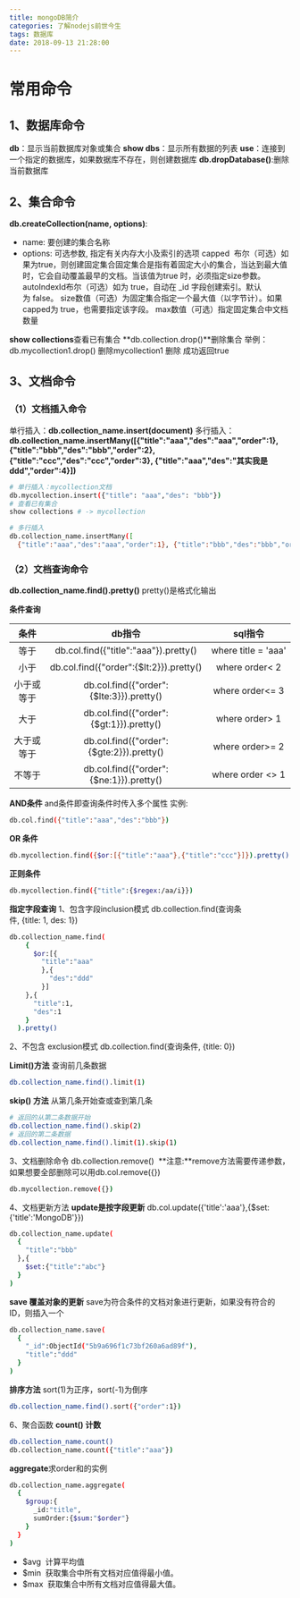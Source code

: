 ```yaml
---
title: mongoDB简介
categories: 了解nodejs前世今生
tags: 数据库
date: 2018-09-13 21:28:00
---
```

# 常用命令
## 1、数据库命令
**db**：显示当前数据库对象或集合
**show dbs**：显示所有数据的列表
**use**：连接到一个指定的数据库，如果数据库不存在，则创建数据库
**db.dropDatabase()**:删除当前数据库
## 2、集合命令
**db.createCollection(name, options)**:
* name: 要创建的集合名称 
* options: 可选参数, 指定有关内存大小及索引的选项 
  capped  布尔（可选）如果为true，则创建固定集合固定集合是指有着固定大小的集合，当达到最大值时，它会自动覆盖最早的文档。当该值为true 时，必须指定size参数。 
  autoIndexId布尔（可选）如为 true，自动在 _id 字段创建索引。默认为 false。
  size数值（可选）为固定集合指定一个最大值（以字节计）。如果capped为 true，也需要指定该字段。
  max数值（可选）指定固定集合中文档数量 

**show collections**查看已有集合
**db.collection.drop()**删除集合 举例：db.mycollection1.drop() 删除mycollection1 删除 成功返回true

## 3、文档命令
### （1）文档插入命令
单行插入：**db.collection_name.insert(document)**
多行插入：**db.collection_name.insertMany([{"title":"aaa","des":"aaa","order":1}, {"title":"bbb","des":"bbb","order":2},{"title":"ccc","des":"ccc","order":3}, {"title":"aaa","des":"其实我是ddd","order":4}])**

```bash
# 单行插入：mycollection文档
db.mycollection.insert({"title": "aaa","des": "bbb"})
# 查看已有集合
show collections # -> mycollection

# 多行插入
db.collection_name.insertMany([
  {"title":"aaa","des":"aaa","order":1}, {"title":"bbb","des":"bbb","order":2},{"title":"ccc","des":"ccc","order":3}, {"title":"aaa","des":"其实我是ddd","order":4}])
```

### （2）文档查询命令 
**db.collection_name.find().pretty()**
pretty()是格式化输出

**条件查询**

条件|db指令|sql指令
:---:|:---------------------------------:|:-------------------------------------:
等于| db.col.find({"title":"aaa"}).pretty()| where title = 'aaa'
小于| db.col.find({"order":{$lt:2}}).pretty() |where order< 2
小于或等于| db.col.find({"order": {$lte:3}}).pretty() |where order<= 3
大于| db.col.find({"order": {$gt:1}}).pretty()|where order> 1
大于或等于| db.col.find({"order": {$gte:2}}).pretty() | where order>= 2
不等于| db.col.find({"order": {$ne:1}}).pretty() | where order <> 1

**AND条件**
and条件即查询条件时传入多个属性 
实例:
```bash
db.col.find({"title":"aaa","des":"bbb"})
```
**OR 条件**
```bash
db.mycollection.find({$or:[{"title":"aaa"},{"title":"ccc"}]}).pretty()
```

**正则条件**
```bash
db.mycollection.find({"title":{$regex:/aa/i}})
```

**指定字段查询**
1、包含字段inclusion模式
db.collection.find(查询条件, {title: 1, des: 1}) 
```bash
db.collection_name.find(
    {
      $or:[{
        "title":"aaa"
        },{
          "des":"ddd"
        }]
    },{
      "title":1,
      "des":1
    }
  ).pretty()
```
2、不包含 exclusion模式 
db.collection.find(查询条件, {title: 0})

**Limit()方法**
查询前几条数据
```bash
db.collection_name.find().limit(1)
```
**skip() 方法**
从第几条开始查或查到第几条
```bash
# 返回的从第二条数据开始
db.collection_name.find().skip(2)
# 返回的第二条数据
db.collection_name.find().limit(1).skip(1)
```

3、文档删除命令
db.collection.remove()  
**注意:**remove方法需要传递参数，如果想要全部删除可以用db.col.remove({})
```bash
db.mycollection.remove({})
```

4、文档更新方法
**update是按字段更新**
db.col.update({'title':'aaa'},{$set:{'title':'MongoDB'}})
```bash
db.collection_name.update(
  {
    "title":"bbb"
  },{
    $set:{"title":"abc"}
  }
)
```
**save 覆盖对象的更新**
save为符合条件的文档对象进行更新，如果没有符合的ID，则插入一个
```bash
db.collection_name.save(
  {
    "_id":ObjectId("5b9a696f1c73bf260a6ad89f"),
    "title":"ddd"
  }
)
```
**排序方法** 
sort(1)为正序，sort(-1)为倒序
```bash
db.collection_name.find().sort({"order":1})
```

6、聚合函数
**count() 计数**
```bash
db.collection_name.count()
db.collection_name.count({"title":"aaa"})
```

**aggregate**求order和的实例
```bash
db.collection_name.aggregate(
  {
    $group:{
      _id:"title",
      sumOrder:{$sum:"$order"}
    }
  }
)
```
* $avg  计算平均值 
* $min  获取集合中所有文档对应值得最小值。 
* $max  获取集合中所有文档对应值得最大值。